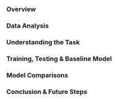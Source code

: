 ### Overview


### Data Analysis


### Understanding the Task


### Training, Testing & Baseline Model


### Model Comparisons

### Conclusion & Future Steps
